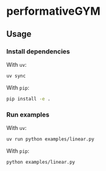 # performativeGYM

## Usage

### Install dependencies

With `uv`:
```sh
uv sync
```

With `pip`:
```sh
pip install -e .
```

### Run examples

With `uv`:
```sh
uv run python examples/linear.py
```

With `pip`:
```sh
python examples/linear.py
```
